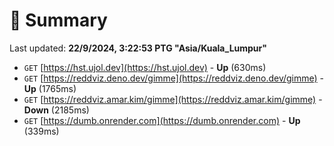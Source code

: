 # 📖 Summary
Last updated: **22/9/2024, 3:22:53 PTG "Asia/Kuala_Lumpur"**

- `GET` [https://hst.ujol.dev](https://hst.ujol.dev) - **Up** (630ms)
- `GET` [https://reddviz.deno.dev/gimme](https://reddviz.deno.dev/gimme) - **Up** (1765ms)
- `GET` [https://reddviz.amar.kim/gimme](https://reddviz.amar.kim/gimme) - **Down** (2185ms)
- `GET` [https://dumb.onrender.com](https://dumb.onrender.com) - **Up** (339ms)
